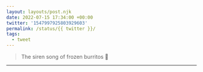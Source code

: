 ```yaml
---
layout: layouts/post.njk
date: 2022-07-15 17:34:00 +00:00
twitter: '1547997925803929603'
permalink: /status/{{ twitter }}/
tags: 
  - tweet
---
```


> The siren song of frozen burritos 🎵

---

